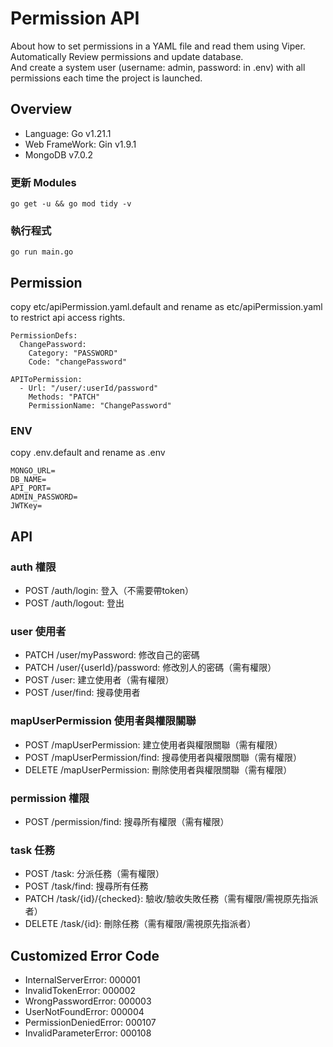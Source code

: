 # Permission API
About how to set permissions in a YAML file and read them using Viper.  
Automatically Review permissions and update database.  
And create a system user (username: admin, password: in .env) with all permissions each time the project is launched.

## Overview

- Language: Go v1.21.1
- Web FrameWork: Gin v1.9.1
- MongoDB v7.0.2


### 更新 Modules
```
go get -u && go mod tidy -v
```


### 執行程式
```
go run main.go
```

## Permission
copy etc/apiPermission.yaml.default and rename as etc/apiPermission.yaml to restrict api access rights.   
```
PermissionDefs:
  ChangePassword:
    Category: "PASSWORD"
    Code: "changePassword"

APIToPermission:
  - Url: "/user/:userId/password"
    Methods: "PATCH"
    PermissionName: "ChangePassword"
```


### ENV
copy .env.default and rename as .env
```
MONGO_URL=
DB_NAME=
API_PORT=
ADMIN_PASSWORD=
JWTKey=
```

## API

### auth 權限
- POST /auth/login: 登入（不需要帶token）
- POST /auth/logout: 登出

### user 使用者
- PATCH /user/myPassword: 修改自己的密碼
- PATCH /user/{userId}/password: 修改別人的密碼（需有權限）
- POST /user: 建立使用者（需有權限）
- POST /user/find: 搜尋使用者

### mapUserPermission 使用者與權限關聯
- POST /mapUserPermission: 建立使用者與權限關聯（需有權限）
- POST /mapUserPermission/find: 搜尋使用者與權限關聯（需有權限）
- DELETE /mapUserPermission: 刪除使用者與權限關聯（需有權限）

### permission 權限
- POST /permission/find: 搜尋所有權限（需有權限）

### task 任務
- POST /task: 分派任務（需有權限）
- POST /task/find: 搜尋所有任務
- PATCH /task/{id}/{checked}: 驗收/驗收失敗任務（需有權限/需視原先指派者）
- DELETE /task/{id}: 刪除任務（需有權限/需視原先指派者）

## Customized Error Code
- InternalServerError: 000001
- InvalidTokenError: 000002
- WrongPasswordError: 000003
- UserNotFoundError: 000004
- PermissionDeniedError: 000107
- InvalidParameterError: 000108